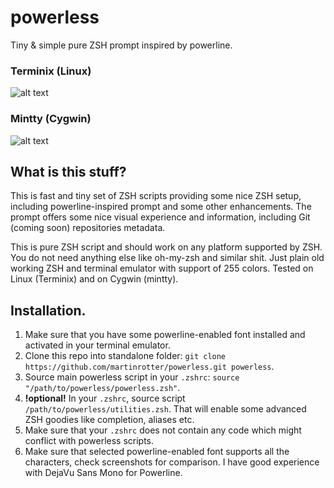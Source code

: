 # powerless
Tiny &amp; simple pure ZSH prompt inspired by powerline.

### Terminix (Linux)
![alt text](https://raw.githubusercontent.com/martinrotter/powerless/master/screenshots/powerless.png)

### Mintty (Cygwin)
![alt text](https://raw.githubusercontent.com/martinrotter/powerless/master/screenshots/powerless-mintty.png)

## What is this stuff?
This is fast and tiny set of ZSH scripts providing some nice ZSH setup, including powerline-inspired prompt and some other enhancements. The prompt offers some nice visual experience and information, including Git (coming soon) repositories metadata.

This is pure ZSH script and should work on any platform supported by ZSH. You do not need anything else like oh-my-zsh and similar shit. Just plain old working ZSH and terminal emulator with support of 255 colors. Tested on Linux (Terminix) and on Cygwin (mintty).

## Installation.
1. Make sure that you have some powerline-enabled font installed and activated in your terminal emulator.
2. Clone this repo into standalone folder: `git clone https://github.com/martinrotter/powerless.git powerless`.
3. Source main powerless script in your `.zshrc`: `source "/path/to/powerless/powerless.zsh"`.
4. **!optional!** In your `.zshrc`, source script `/path/to/powerless/utilities.zsh`. That will enable some advanced ZSH goodies like completion, aliases etc.
5. Make sure that your `.zshrc` does not contain any code which might conflict with powerless scripts.
6. Make sure that selected powerline-enabled font supports all the characters, check screenshots for comparison. I have good experience with DejaVu Sans Mono for Powerline.
